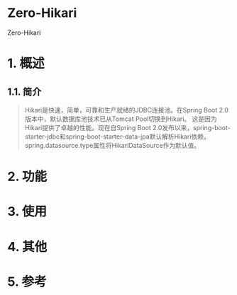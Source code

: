 # Zero-Hikari
Zero-Hikari
# 1. 概述
## 1.1. 简介
> Hikari是快速，简单，可靠和生产就绪的JDBC连接池。在Spring Boot 2.0版本中，默认数据库池技术已从Tomcat Pool切换到Hikari。 
> 这是因为Hikari提供了卓越的性能。现在自Spring Boot 2.0发布以来，spring-boot-starter-jdbc和spring-boot-starter-data-jpa默认解析Hikari依赖， 
> spring.datasource.type属性将HikariDataSource作为默认值。

# 2. 功能

# 3. 使用

# 4. 其他

# 5. 参考